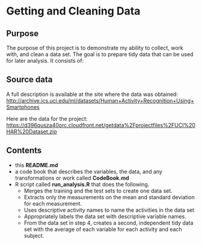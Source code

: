 Getting and Cleaning Data
=======================

## Purpose
The purpose of this project is to demonstrate my ability to collect, work with, and clean a data set. The goal is to prepare tidy data that can be used for later analysis. 
It consists of: 

## Source data
A full description is available at the site where the data was obtained: 
http://archive.ics.uci.edu/ml/datasets/Human+Activity+Recognition+Using+Smartphones 

Here are the data for the project: 
https://d396qusza40orc.cloudfront.net/getdata%2Fprojectfiles%2FUCI%20HAR%20Dataset.zip 


## Contents
- this **README.md**
- a code book that describes the variables, the data, and any transformations or work called **CodeBook.md**
- R script called **run_analysis.R** that does the following. 
	- Merges the training and the test sets to create one data set.
	- Extracts only the measurements on the mean and standard deviation for each measurement. 
	- Uses descriptive activity names to name the activities in the data set
	- Appropriately labels the data set with descriptive variable names. 
	- From the data set in step 4, creates a second, independent tidy data set with the average of each variable for each activity and each subject.